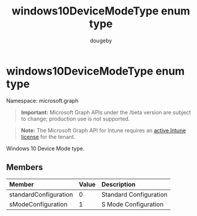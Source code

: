 ﻿---
title: "windows10DeviceModeType enum type"
description: "Windows 10 Device Mode type."
author: "dougeby"
localization_priority: Normal
ms.prod: "intune"
doc_type: enumPageType
---

# windows10DeviceModeType enum type

Namespace: microsoft.graph

> **Important:** Microsoft Graph APIs under the /beta version are subject to change; production use is not supported.

> **Note:** The Microsoft Graph API for Intune requires an [active Intune license](https://go.microsoft.com/fwlink/?linkid=839381) for the tenant.

Windows 10 Device Mode type.

## Members

| Member                | Value | Description            |
| :-------------------- | :---- | :--------------------- |
| standardConfiguration | 0     | Standard Configuration |
| sModeConfiguration    | 1     | S Mode Configuration   |
